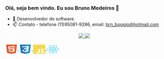 ### Olá, seja bem vindo. Eu sou Bruno Medeiros 👋

- 🌱 Desenvolvedor de software.
- 📫 Contato - telefone (11)95081-9286, email: brn_boggio@hotmail.com

<div align="center">
  <a href="https://github.com/bruno-boggio">
  <img height="180em" src="https://github-readme-stats.vercel.app/api?username=bruno-boggio&show_icons=true&theme=dracula&include_all_commits=true&count_private=true"/>
  <img height="180em" src="https://github-readme-stats.vercel.app/api/top-langs/?username=bruno-boggio&layout=compact&langs_count=7&theme=dracula"/>
</div>

  <div style="display: inline_block"><br>
   <img align="center" alt="Rafa-HTML" height="30" width="40" src="https://raw.githubusercontent.com/devicons/devicon/master/icons/html5/html5-original.svg">
  <img align="center" alt="Rafa-CSS" height="30" width="40" src="https://raw.githubusercontent.com/devicons/devicon/master/icons/css3/css3-original.svg">
  <img align="center" alt="Rafa-Js" height="30" width="40" src="https://raw.githubusercontent.com/devicons/devicon/master/icons/javascript/javascript-plain.svg">
  <img align="center" alt="Rafa-React" height="30" width="40" src="https://raw.githubusercontent.com/devicons/devicon/master/icons/react/react-original.svg">
    
</div>
  
  ##
